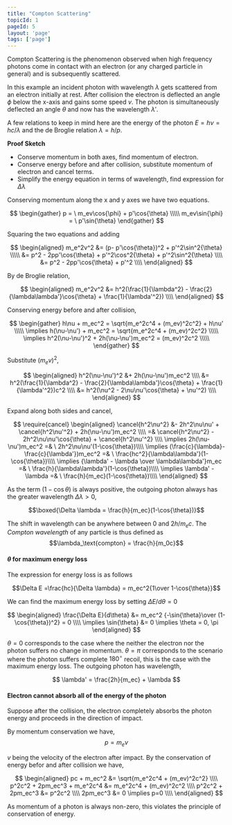 ```yaml
---
title: "Compton Scattering"
topicId: 1
pageId: 5
layout: 'page'
tags: ['page']
---
```


Compton Scattering is the phenomenon observed when high frequency photons come in contact with an electron (or any charged particle in general) and is subsequently scattered.

In this example an incident photon with wavelength $\lambda$ gets scattered from an electron initially at rest. After collision the electron is deflected an angle $\phi$ below the x-axis and gains some speed $v$. The photon is simultaneously deflected an angle $\theta$ and now has the wavelength $\lambda'$.

A few relations to keep in mind here are the energy of the photon $E = h\nu = hc/\lambda$ and the de Broglie relation $\lambda = h/p$.

<div id="emph-block">
<b>Proof Sketch</b>

- Conserve momentum in both axes, find momentum of electron.
- Conserve energy before and after collision, substitute momentum of electron and cancel terms.
- Simplify the energy equation in terms of wavelength, find expression for $\Delta \lambda$

</div>


Conserving momentum along the x and y axes we have two equations.

$$
\begin{gather} 
p = \ m_ev\cos{\phi} + p'\cos{\theta} \\\\\
m_ev\sin{\phi} = \ p'\sin{\theta} 
\end{gather}
$$

Squaring the two equations and adding

$$
\begin{aligned} 
m_e^2v^2 &= (p- p'\cos{\theta})^2 + p'^2\sin^2{\theta} \\\\\
&= p^2 - 2pp'\cos{\theta} + p'^2\cos^2{\theta} + p'^2\sin^2{\theta} \\\\
&= p^2 - 2pp'\cos{\theta} + p'^2 \\\\
\end{aligned}
$$

By de Broglie relation,

$$
\begin{aligned} 
m_e^2v^2 &= h^2(\frac{1}{\lambda^2} - \frac{2}{\lambda\lambda'}\cos{\theta} + \frac{1}{\lambda'^2}) \\\\
\end{aligned}
$$

Conserving energy before and after collision,

$$
\begin{gather} 
h\nu + m_ec^2 = \sqrt{m_e^2c^4 + (m_ev)^2c^2} + h\nu' \\\\\
\implies h(\nu-\nu') + m_ec^2 = \sqrt{m_e^2c^4 + (m_ev)^2c^2} \\\\\
\implies h^2(\nu-\nu')^2 + 2h(\nu-\nu')m_ec^2 = (m_ev)^2c^2 \\\\\
\end{gather}
$$

Substitute $(m_ev)^2$,

$$
\begin{aligned}
h^2(\nu-\nu')^2 &+ 2h(\nu-\nu')m_ec^2 \\\\
&= h^2(\frac{1}{\lambda^2} - \frac{2}{\lambda\lambda'}\cos{\theta} + \frac{1}{\lambda'^2})c^2 \\\\
&= h^2(\nu^2 - 2\nu\nu'\cos{\theta} + \nu'^2) \\\\
\end{aligned}
$$

Expand along both sides and cancel,

$$
\require{cancel}
\begin{aligned}
\cancel{h^2\nu^2} &- 2h^2\nu\nu' + \cancel{h^2\nu'^2} + 2h(\nu-\nu')m_ec^2 \\\\
=& \cancel{h^2\nu^2} - 2h^2\nu\nu'\cos{\theta} + \cancel{h^2\nu'^2} \\\\
\implies 2h(\nu-\nu')m_ec^2 =& \ 2h^2\nu\nu'(1-\cos{\theta})\\\\
\implies (\frac{c}{\lambda}-\frac{c}{\lambda'})m_ec^2 =& \ \frac{hc^2}{\lambda\lambda'}(1-\cos{\theta})\\\\
\implies {\lambda' - \lambda \over \lambda\lambda'}m_ec =& \ \frac{h}{\lambda\lambda'}(1-\cos{\theta})\\\\
\implies \lambda' - \lambda  =& \ \frac{h}{m_ec}(1-\cos{\theta})\\\\
\end{aligned}
$$

<!-- $$
\begin{aligned}
h^2(\nu-\nu')^2 + 2h(\nu-\nu')m_ec^2 &= h^2(\nu^2 - 2\nu\nu'\cos{\theta} + \nu'^2) \\\\
h^2(\nu^2-2\nu\nu'+\nu'^2) + 2h(\nu-\nu')m_ec^2 &= h^2(\nu^2 - 2\nu\nu'\cos{\theta} + \nu'^2) \\\\
2h^2\nu\nu' + 2h(\nu-\nu')m_ec^2 &= 2h^2\nu\nu'\cos{\theta} \\\\
(\nu-\nu')m_ec^2 &= h\nu\nu'(1-\cos{\theta}) \\\\
(\frac{c}{\lambda}-\frac{c}{\lambda'})m_ec^2 &= h\frac{c^2}{\lambda\lambda'}(1-\cos{\theta}) \\\\
({\lambda' - \lambda\over\lambda\lambda'})m_ec^2 &= h\frac{c}{\lambda\lambda'}(1-\cos{\theta}) \\\\
(\lambda' - \lambda)m_ec^2 &= hc(1-\cos{\theta}) \\\\
\lambda' - \lambda &= \frac{h}{m_ec}(1-\cos{\theta}) \\\\
\end{aligned}
$$ -->

As the term $(1-\cos{\theta})$ is always positive, the outgoing photon always has the greater wavelength $\Delta \lambda > 0$,

$$\boxed{\Delta \lambda = \frac{h}{m_ec}(1-\cos{\theta})}$$

The shift in wavelength can be anywhere between 0 and $2h/m_ec$. The *Compton wavelength* of any particle is thus defined as
$$\lambda_\text{compton} = \frac{h}{m_0c}$$

#### $\theta$ for maximum energy loss 

The expression for energy loss is as follows

$$\Delta E =\frac{hc}{\Delta \lambda} = m_ec^2{1\over 1-\cos{\theta}}$$

We can find the maximum energy loss by setting $\Delta E/d\theta = 0$

$$
\begin{aligned}
\frac{\Delta E}{d\theta} &= m_ec^2 {-\sin{\theta}\over (1-\cos{\theta})^2} = 0 \\\\
\implies \sin{\theta} &= 0 \implies \theta = 0, \pi
\end{aligned}
$$

$\theta = 0$ corresponds to the case where the neither the electron nor the photon suffers no change in momentum. $\theta = \pi$ corresponds to the scenario where the photon suffers complete $180 ^\circ$ recoil, this is the case with the maximum energy loss. The outgoing photon has wavelength, 

$$
\lambda' = \frac{2h}{m_ec} + \lambda
$$

#### Electron cannot absorb all of the energy of the photon

Suppose after the collision, the electron completely absorbs the photon energy and proceeds in the direction of impact.

By momentum conservation we have,
$$p = m_ev$$

$v$ being the velocity of the electron after impact. By the conservation of energy befor and after collision we have,

$$
\begin{aligned}
pc + m_ec^2 &= \sqrt{m_e^2c^4 + (m_ev)^2c^2} \\\\
p^2c^2 + 2pm_ec^3 + m_e^2c^4 &= m_e^2c^4 + (m_ev)^2c^2 \\\\
p^2c^2 + 2pm_ec^3 &= p^2c^2 \\\\
2pm_ec^3 &= 0 \implies p=0 \\\\
\end{aligned}
$$

As momentum of a photon is always non-zero, this violates the principle of conservation of energy.